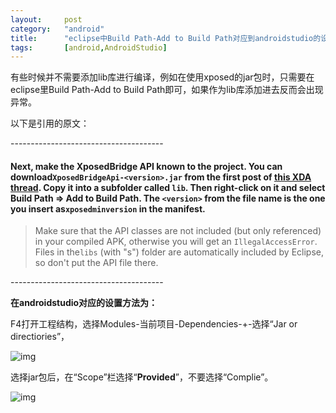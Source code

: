 ```yaml
---
layout:		post
category:	"android"
title:		"eclipse中Build Path-Add to Build Path对应到androidstudio的设置，把lib库添加为Provided"
tags:		[android,AndroidStudio]
---
```




有些时候并不需要添加lib库进行编译，例如在使用xposed的jar包时，只需要在eclipse里Build Path-Add to Build Path即可，如果作为lib库添加进去反而会出现异常。

以下是引用的原文：

\--------------------------------------



#### Next, make the XposedBridge API known to the project. You can download`XposedBridgeApi-<version>.jar` from the first post of [this XDA thread](http://forum.xda-developers.com/xposed/xposed-api-changelog-t2714067). Copy it into a subfolder called `lib`. Then right-click on it and select Build Path => Add to Build Path. The `<version>` from the file name is the one you insert as`xposedminversion` in the manifest.

> Make sure that the API classes are not included (but only referenced) in your compiled APK, otherwise you will get an `IllegalAccessError`. Files in the`libs` (with "s") folder are automatically included by Eclipse, so don't put the API file there.

\--------------------------------------



**在androidstudio对应的设置方法为：**

F4打开工程结构，选择Modules-当前项目-Dependencies-+-选择“Jar or directiories”，

![img](https://img-blog.csdn.net/20141028165303874?watermark/2/text/aHR0cDovL2Jsb2cuY3Nkbi5uZXQvYXNtY3Zj/font/5a6L5L2T/fontsize/400/fill/I0JBQkFCMA==/dissolve/70/gravity/Center)

选择jar包后，在“Scope”栏选择“**Provided**”，不要选择“Complie”。

![img](https://img-blog.csdn.net/20141028165357687?watermark/2/text/aHR0cDovL2Jsb2cuY3Nkbi5uZXQvYXNtY3Zj/font/5a6L5L2T/fontsize/400/fill/I0JBQkFCMA==/dissolve/70/gravity/Center)